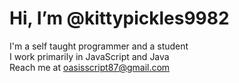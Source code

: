 # Hi, I’m @kittypickles9982
I'm a self taught programmer and a student
<br>
I work primarily in JavaScript and Java
<br>
Reach me at oasisscript87@gmail.com
